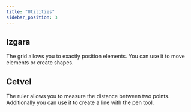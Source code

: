 ```yaml
---
title: "Utilities"
sidebar_position: 3
---
```


## Izgara

The grid allows you to exactly position elements. You can use it to move elements or create shapes.

## Cetvel

The ruler allows you to measure the distance between two points. Additionally you can use it to create a line with the pen tool.
